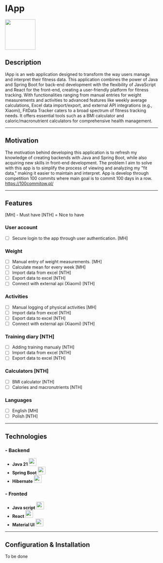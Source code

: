 # IApp
<img src="https://github.com/pawelprimus/IApp/assets/25940088/8fd07e48-fce0-44b0-9f84-f4ac99c2d984" width="100">

## Description

IApp is an web application designed to transform the way users manage and interpret their fitness data. This application combines the power of Java and Spring Boot for back-end development with the flexibility of JavaScript and React for the front-end, creating a user-friendly platform for fitness tracking. With functionalities ranging from manual entries for weight measurements and activities to advanced features like weekly average calculations, Excel data import/export, and external API integrations (e.g., Xiaomi), FitData Tracker caters to a broad spectrum of fitness tracking needs. It offers essential tools such as a BMI calculator and caloric/macronutrient calculators for comprehensive health management.

---
## Motivation
The motivation behind developing this application is to refresh my knowledge of creating backends with Java and Spring Boot, while also acquiring new skills in front-end development. The problem I aim to solve with this app is to simplify the process of viewing and analyzing my "fit data," making it easier to maintain and interpret.
App is develop through competition 100 commits where main goal is to commit 100 days in a row. 
https://100commitow.pl/

---
## Features
[MH] - Must have
[NTH] = Nice to have

### User account
- [ ] Secure login to the app through user authentication.  [MH]

### Weight
- [ ] Manual entry of weight measurements.  [MH]
- [ ] Calculate mean for every week  [MH]
- [ ] Import data from excel [NTH]
- [ ] Export data to excel [NTH]
- [ ] Connect with external api (Xiaomi) [NTH]

### Activities
- [ ] Manual logging of physical activities [MH]
- [ ] Import data from excel [NTH]
- [ ] Export data to excel [NTH]
- [ ] Connect with external api (Xiaomi) [NTH]

### Training diary [NTH]
- [ ] Adding training manualy [NTH]
- [ ] Import data from excel [NTH]
- [ ] Export data to excel [NTH]

### Calculators [NTH]
- [ ] BMI calculator [NTH]
- [ ] Calories and macronutrients [NTH]

### Languages
- [ ] English [MH]
- [ ] Polish [NTH]

---
## Technologies
### - Backend
- **Java 21** <img src="https://user-images.githubusercontent.com/25181517/117201156-9a724800-adec-11eb-9a9d-3cd0f67da4bc.png" width="25">
- **Spring Boot** <img src="https://user-images.githubusercontent.com/25181517/183891303-41f257f8-6b3d-487c-aa56-c497b880d0fb.png" width="25">
- **Hibernate** <img src="https://user-images.githubusercontent.com/25181517/117207493-49665200-adf4-11eb-808e-a9c0fcc2a0a0.png" width="25">

### - Fronted 
- **Java script** <img src="https://user-images.githubusercontent.com/25181517/117447155-6a868a00-af3d-11eb-9cfe-245df15c9f3f.png" width="25">
- **React** <img src="https://user-images.githubusercontent.com/25181517/183897015-94a058a6-b86e-4e42-a37f-bf92061753e5.png" width="25">
- **Material UI** <img src="https://user-images.githubusercontent.com/25181517/189716630-fe6c084c-6c66-43af-aa49-64c8aea4a5c2.png" width="25">

---
## Configuration & Installation
To be done
